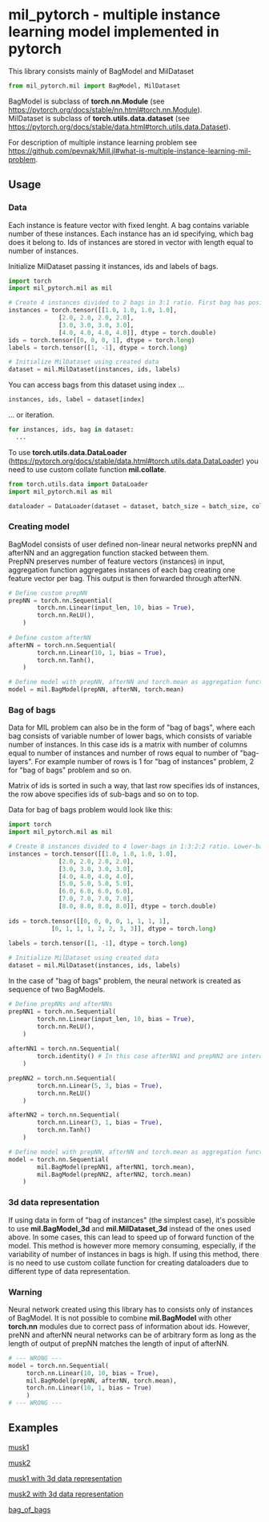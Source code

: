 # mil_pytorch - multiple instance learning model implemented in pytorch
This library consists mainly of BagModel and MilDataset

```python
from mil_pytorch.mil import BagModel, MilDataset
```

BagModel is subclass of **torch.nn.Module** (see https://pytorch.org/docs/stable/nn.html#torch.nn.Module).  
MilDataset is subclass of **torch.utils.data.dataset** (see https://pytorch.org/docs/stable/data.html#torch.utils.data.Dataset).  

For description of multiple instance learning problem see https://github.com/pevnak/Mill.jl#what-is-multiple-instance-learning-mil-problem.

## Usage
### Data
Each instance is feature vector with fixed lenght. A bag contains variable number of these instances. Each instance has an id specifying, which bag does it belong to. Ids of instances are stored in vector with length equal to number of instances.

Initialize MilDataset passing it instances, ids and labels of bags.

```python
import torch
import mil_pytorch.mil as mil

# Create 4 instances divided to 2 bags in 3:1 ratio. First bag has positive label, second bag has negative label
instances = torch.tensor([[1.0, 1.0, 1.0, 1.0],
			  [2.0, 2.0, 2.0, 2.0],
			  [3.0, 3.0, 3.0, 3.0],
			  [4.0, 4.0, 4.0, 4.0]], dtype = torch.double)
ids = torch.tensor([0, 0, 0, 1], dtype = torch.long)
labels = torch.tensor([1, -1], dtype = torch.long)

# Initialize MilDataset using created data
dataset = mil.MilDataset(instances, ids, labels)
```

You can access bags from this dataset using index ...  

```python
instances, ids, label = dataset[index]
```

... or iteration.

```python
for instances, ids, bag in dataset:
  ...
```

To use **torch.utils.data.DataLoader** (https://pytorch.org/docs/stable/data.html#torch.utils.data.DataLoader) you need to use custom collate function **mil.collate**.

```python
from torch.utils.data import DataLoader
import mil_pytorch.mil as mil

dataloader = DataLoader(dataset = dataset, batch_size = batch_size, collate_fn = mil.collate)
```

### Creating model
BagModel consists of user defined non-linear neural networks prepNN and afterNN and an aggregation function stacked between them.  
PrepNN preserves number of feature vectors (instances) in input, aggregation function aggregates instances of each bag creating one feature vector per bag. This output is then forwarded through afterNN.

```python
# Define custom prepNN
prepNN = torch.nn.Sequential(
        torch.nn.Linear(input_len, 10, bias = True),
        torch.nn.ReLU(),
    )
   
# Define custom afterNN
afterNN = torch.nn.Sequential(
        torch.nn.Linear(10, 1, bias = True),
        torch.nn.Tanh(),
    )

# Define model with prepNN, afterNN and torch.mean as aggregation function
model = mil.BagModel(prepNN, afterNN, torch.mean)
```

### Bag of bags

Data for MIL problem can also be in the form of "bag of bags", where each bag consists of variable number of lower bags, which consists of variable number of instances. In this case ids is a matrix with number of columns equal to number of instances and number of rows equal to number of "bag-layers". For example number of rows is 1 for "bag of instances" problem, 2 for "bag of bags" problem and so on.

Matrix of ids is sorted in such a way, that last row specifies ids of instances, the row above specifies ids of sub-bags and so on to top.

Data for bag of bags problem would look like this:

```python
import torch
import mil_pytorch.mil as mil

# Create 8 instances divided to 4 lower-bags in 1:3:2:2 ratio. Lower-bags are divided into 2 bags in ratio 2:2 First bag has positive label, second bag has negative label
instances = torch.tensor([[1.0, 1.0, 1.0, 1.0],
			  [2.0, 2.0, 2.0, 2.0],
			  [3.0, 3.0, 3.0, 3.0],
			  [4.0, 4.0, 4.0, 4.0],
			  [5.0, 5.0, 5.0, 5.0],
			  [6.0, 6.0, 6.0, 6.0],
			  [7.0, 7.0, 7.0, 7.0],
			  [8.0, 8.0, 8.0, 8.0]], dtype = torch.double)
						  
ids = torch.tensor([[0, 0, 0, 0, 1, 1, 1, 1],
		    [0, 1, 1, 1, 2, 2, 3, 3]], dtype = torch.long)
					
labels = torch.tensor([1, -1], dtype = torch.long)

# Initialize MilDataset using created data
dataset = mil.MilDataset(instances, ids, labels)
```



In the case of "bag of bags" problem, the neural network is created as sequence of two BagModels.

```python
# Define prepNNs and afterNNs
prepNN1 = torch.nn.Sequential(
        torch.nn.Linear(input_len, 10, bias = True),
        torch.nn.ReLU(),
    )
   
afterNN1 = torch.nn.Sequential( 
        torch.identity() # In this case afterNN1 and prepNN2 are interchangeable
    )

prepNN2 = torch.nn.Sequential(
        torch.nn.Linear(5, 3, bias = True),
        torch.nn.ReLU()
    )

afterNN2 = torch.nn.Sequential(
        torch.nn.Linear(3, 1, bias = True),
        torch.nn.Tanh()
    )

# Define model with prepNN, afterNN and torch.mean as aggregation function
model = torch.nn.Sequential(
        mil.BagModel(prepNN1, afterNN1, torch.mean),
        mil.BagModel(prepNN2, afterNN2, torch.mean)
    )
```

### 3d data representation
If using data in form of "bag of instances" (the simplest case), it's possible to use **mil.BagModel_3d** and **mil.MilDataset_3d** instead of the ones used above. In some cases, this can lead to speed up of forward function of the model. This method is however more memory consuming, especially, if the variability of number of instances in bags is high. If using this method, there is no need to use custom collate function for creating dataloaders due to different type of data representation.

### Warning

Neural network created using this library has to consists only of instances of BagModel. It is not possible to combine **mil.BagModel** with other **torch.nn** modules due to correct pass of information about ids. However, preNN and afterNN neural networks can be of arbitrary form as long as the length of output of prepNN matches the length of input of afterNN.

```python
# --- WRONG ---
model = torch.nn.Sequential(
     torch.nn.Linear(10, 10, bias = True),
     mil.BagModel(prepNN, afterNN, torch.mean),
     torch.nn.Linear(10, 1, bias = True)
     )
# --- WRONG ---
```

## Examples
[musk1](https://github.com/jakubmonhart/mil_pytorch/blob/master/examples/musk/example_musk1.ipynb)

[musk2](https://github.com/jakubmonhart/mil_pytorch/blob/master/examples/musk/example_musk2.ipynb)

[musk1 with 3d data representation](https://github.com/jakubmonhart/mil_pytorch/blob/master/examples/musk/example_musk1_3d.ipynb)

[musk2 with 3d data representation](https://github.com/jakubmonhart/mil_pytorch/blob/master/examples/musk/example_musk2_3d.ipynb)

[bag\_of\_bags](https://github.com/jakubmonhart/mil_pytorch/blob/master/examples/bag_of_bags/example_bag_of_bags.ipynb)
